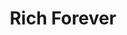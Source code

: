 ---
inv_num: 2015-015
add_credit:
url: 2015-015-rich-forever
title: Rich Forever
year: '2015'
display_year: '2015'
medium: Foam pool noodle, blue Beats Solo HD On-Ear Headphones, iPod Nano and charger,
  iPod Nano 7 Shocksock Reflective Sports Armband, Lil Wayne Bravado wristband, Nike
  wristband, Rick Ross “Blowing Money Fast (Dirty)” MPEG-1 Audio Layer III file, white
  USB cable and plug
dims: 140 cm x variable width x variable depth
pitch:
ps:
live_url:
youtube:
related_code:
subheading:
download:
commission:
layout: things-i-made
---